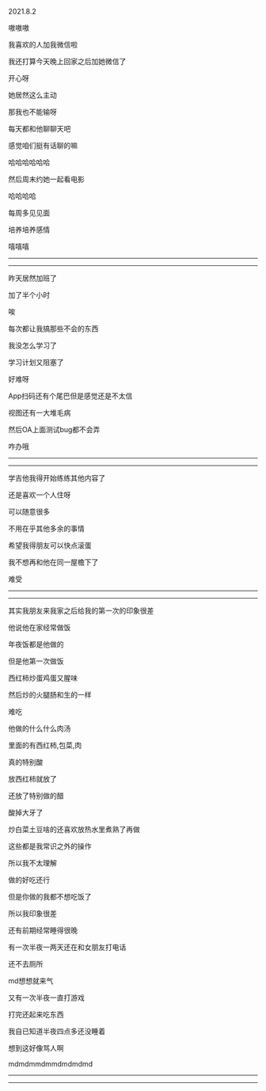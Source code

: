 2021.8.2

嗷嗷嗷

我喜欢的人加我微信啦

我还打算今天晚上回家之后加她微信了

开心呀

她居然这么主动

那我也不能输呀

每天都和他聊聊天吧

感觉咱们挺有话聊的嘛

哈哈哈哈哈哈

然后周末约她一起看电影

哈哈哈哈

每周多见见面

培养培养感情

嘻嘻嘻

---------

----------

昨天居然加班了

加了半个小时

唉

每次都让我搞那些不会的东西

我没怎么学习了

学习计划又阻塞了

好难呀

App扫码还有个尾巴但是感觉还是不太信

视图还有一大堆毛病

然后OA上面测试bug都不会弄

咋办哦

-----

--------

学吉他我得开始练练其他内容了

还是喜欢一个人住呀

可以随意很多

不用在乎其他多余的事情

希望我得朋友可以快点滚蛋

我不想再和他在同一屋檐下了

难受

-----

--------

其实我朋友来我家之后给我的第一次的印象很差

他说他在家经常做饭

年夜饭都是他做的

但是他第一次做饭

西红柿炒蛋鸡蛋又腥味

然后炒的火腿肠和生的一样

难吃

他做的什么什么肉汤

里面的有西红柿,包菜,肉

真的特别酸

放西红柿就放了

还放了特别做的醋

酸掉大牙了

炒白菜土豆啥的还喜欢放热水里煮熟了再做

这些都是我常识之外的操作

所以我不太理解

做的好吃还行

但是你做的我都不想吃饭了

所以我印象很差

还有前期经常睡得很晚

有一次半夜一两天还在和女朋友打电话

还不去厕所

md想想就来气

又有一次半夜一直打游戏

打完还起来吃东西

我自已知道半夜四点多还没睡着

想到这好像骂人啊

mdmdmmdmmdmdmdmd

------

--------

